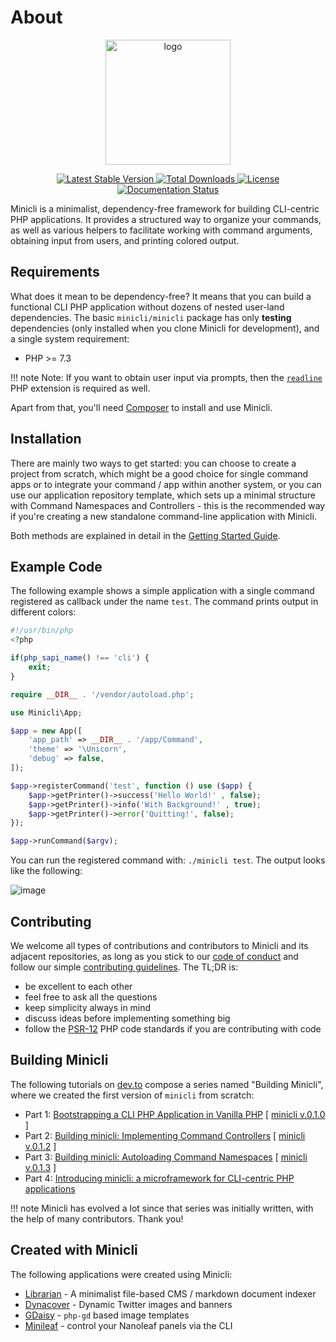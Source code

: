 # About
<p align="center">
<img src="https://minicli.dev/images/minicli_logo_term_pink.png" align="center" alt="logo" title="Minicli logo" alt="Minicli Logo" width="200">
</p>

<p align="center">
    <a href="//packagist.org/packages/minicli/minicli">
        <img src="https://poser.pugx.org/minicli/minicli/v" alt="Latest Stable Version" title="Latest Stable Version">
    </a>
    <a href="//packagist.org/packages/minicli/minicli">
        <img src="https://poser.pugx.org/minicli/minicli/downloads" alt="Total Downloads" title="Total Downloads">
    </a>
    <a href="//packagist.org/packages/minicli/minicli">
        <img src="https://poser.pugx.org/minicli/minicli/license" alt="License" title="License">
    </a>
    <a href="https://docs.minicli.dev/en/latest/?badge=latest">
        <img src="https://readthedocs.org/projects/minicliphp/badge/?version=latest" alt="Documentation Status" title="Documentation Status">
    </a>
</p>

Minicli is a minimalist, dependency-free framework for building CLI-centric PHP applications. It provides a structured way to organize your commands, as well as various helpers to facilitate working with command arguments, obtaining input from users, and printing colored output.

## Requirements

What does it mean to be dependency-free? It means that you can build a functional CLI PHP application without dozens of nested user-land dependencies. The basic `minicli/minicli` package has only **testing** dependencies (only installed when you clone Minicli for development), and a single system requirement:

- PHP >= 7.3

!!! note
    Note: If you want to obtain user input via prompts, then the [`readline`](https://www.php.net/manual/en/function.readline.php) PHP extension is required as well.


Apart from that, you'll need [Composer](https://getcomposer.org/) to install and use Minicli.

## Installation

There are mainly two ways to get started: you can choose to create a project from scratch, which might be a good choice for single command apps or to integrate your command / app within another system, or you can use our application repository template, which sets up a minimal structure with Command Namespaces and Controllers - this is the recommended way if you're creating a new standalone command-line application with Minicli.

Both methods are explained in detail in the [Getting Started Guide](/getting_started).

## Example Code

The following example shows a simple application with a single command registered as callback under the name `test`. The command prints output in different colors:

```php
#!/usr/bin/php
<?php

if(php_sapi_name() !== 'cli') {
    exit;
}

require __DIR__ . '/vendor/autoload.php';

use Minicli\App;

$app = new App([
    'app_path' => __DIR__ . '/app/Command',
    'theme' => '\Unicorn', 
    'debug' => false,
]);

$app->registerCommand('test', function () use ($app) {
    $app->getPrinter()->success('Hello World!' , false);
    $app->getPrinter()->info('With Background!' , true);
    $app->getPrinter()->error('Quitting!', false);
});

$app->runCommand($argv);
```

You can run the registered command with: `./minicli test`. The output looks like the following:

![image](./images/output_index.png "Image of a terminal with the output of the code above.")

## Contributing

We welcome all types of contributions and contributors to Minicli and its adjacent repositories, as long as you stick to our [code of conduct](https://github.com/minicli/minicli/blob/main/CODE_OF_CONDUCT.md) and follow our simple [contributing guidelines](https://github.com/minicli/minicli/blob/main/CONTRIBUTING.md). The TL;DR is:

- be excellent to each other
- feel free to ask all the questions
- keep simplicity always in mind
- discuss ideas before implementing something big
- follow the [PSR-12](https://www.php-fig.org/psr/psr-12/) PHP code standards if you are contributing with code

## Building Minicli

The following tutorials on [dev.to](https://dev.to/erikaheidi) compose a series named "Building Minicli", where we created the first version of `minicli` from scratch:

 - Part 1: [Bootstrapping a CLI PHP Application in Vanilla PHP](https://dev.to/erikaheidi/bootstrapping-a-cli-php-application-in-vanilla-php-4ee) [ [minicli v.0.1.0](https://github.com/erikaheidi/minicli/tree/0.1.0) ]
 - Part 2: [Building minicli: Implementing Command Controllers](https://dev.to/erikaheidi/php-in-the-command-line-implementing-command-controllers-13lh) [ [minicli v.0.1.2](https://github.com/erikaheidi/minicli/tree/0.1.2) ]
 - Part 3: [Building minicli: Autoloading Command Namespaces](https://dev.to/erikaheidi/building-minicli-autoloading-command-namespaces-3ljm) [ [minicli v.0.1.3](https://github.com/erikaheidi/minicli/tree/0.1.3) ]
 - Part 4: [Introducing minicli: a microframework for CLI-centric PHP applications](https://dev.to/erikaheidi/introducing-minicli-a-microframework-for-cli-centric-php-applications-44ik)

!!! note
    Minicli has evolved a lot since that series was initially written, with the help of many contributors. Thank you!

## Created with Minicli

The following applications were created using Minicli:

- [Librarian](https://github.com/librarianphp/librarian) - A minimalist file-based CMS / markdown document indexer
- [Dynacover](https://github.com/erikaheidi/dynacover) - Dynamic Twitter images and banners
- [GDaisy](https://github.com/erikaheidi/gdaisy) - `php-gd` based image templates
- [Minileaf](https://github.com/erikaheidi/minileaf) - control your Nanoleaf panels via the CLI
